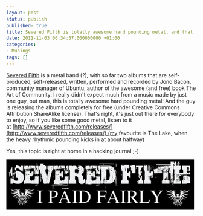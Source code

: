 ```yaml
---
layout: post
status: publish
published: true
title: Severed Fifth is totally awesome hard pounding metal, and that for free
date: 2011-11-03 06:34:57.000000000 +01:00
categories:
- Musings
tags: []
---
```

[Severed Fifth](http://www.severedfifth.com/) is a metal band (?), with so far two albums that are self-produced, self-released, written, performed and recorded by Jono Bacon, community manager of Ubuntu, author of the awesome (and free) book The Art of Community. I really didn't expect much from a music made by just one guy, but man, this is totally awesome hard pounding metal! And the guy is releasing the albums completely for free (under Creative Commons Attribution ShareAlike license). That's right, it's just out there for everybody to enjoy, so if you like some good metal, listen to it at [http://www.severedfifth.com/releases/](http://www.severedfifth.com/releases/) (my favourite is The Lake, when the heavy rhythmic pounding kicks in at about halfway)

Yes, this topic is right at home in a hacking journal ;-)

<a href="http://www.severedfifth.com/releases/"><img class="alignnone size-full wp-image-418" title="severedfifth" src="/assets/themes/images/screenshots/2011-11-severedfifth.jpg" alt="" width="497" height="133" /></a>
